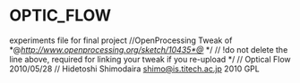 # OPTIC_FLOW
experiments file for final project
//OpenProcessing Tweak of *@*http://www.openprocessing.org/sketch/10435*@* */
// !do not delete the line above, required for linking your tweak if you re-upload */
// Optical Flow 2010/05/28
// Hidetoshi Shimodaira shimo@is.titech.ac.jp 2010 GPL
